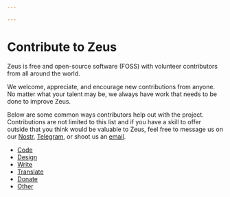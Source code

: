 ```yaml
---

---
```


# Contribute to Zeus

Zeus is free and open-source software (FOSS) with volunteer contributors from all around the world.

We welcome, appreciate, and encourage new contributions from anyone. No matter what your talent may be, we always have work that needs to be done to improve Zeus.

Below are some common ways contributors help out with the project. Contributions are not limited to this list and if you have a skill to offer outside that you think would be valuable to Zeus, feel free to message us on our [Nostr](https://iris.to/zeus@zeusln.app), [Telegram](https://t.me/ZeusLN), or shoot us an [email](emailto:zeusln@tutanota.com).

- [Code](/contribute/code)
- [Design](/contribute/design)
- [Write](/contribute/write)
- [Translate](/contribute/translate)
- [Donate](/contribute/donate)
- [Other](/contribute/other)
